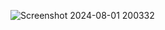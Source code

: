 ![Screenshot 2024-08-01 200332](https://github.com/user-attachments/assets/839ba2d9-5a3a-4d37-b089-4ad5a18f13f7)
